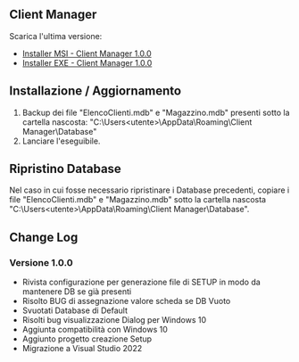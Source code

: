 ## Client Manager
Scarica l'ultima versione:
- [Installer MSI - Client Manager 1.0.0](https://github.com/massimoschiavop/client-manager/raw/master/Installer/version-1.0.0/client-manager-1.0.0-setup.msi)
- [Installer EXE - Client Manager 1.0.0](https://github.com/massimoschiavop/client-manager/raw/master/Installer/version-1.0.0/client-manager-1.0.0-setup.exe)

## Installazione / Aggiornamento
1. Backup dei file "ElencoClienti.mdb" e "Magazzino.mdb" presenti sotto la cartella nascosta: "C:\Users\<utente>\AppData\Roaming\Client Manager\Database"
2. Lanciare l'eseguibile.

## Ripristino Database
Nel caso in cui fosse necessario ripristinare i Database precedenti, copiare i file "ElencoClienti.mdb" e "Magazzino.mdb" sotto la cartella nascosta "C:\Users\<utente>\AppData\Roaming\Client Manager\Database".

## Change Log
### Versione 1.0.0
- Rivista configurazione per generazione file di SETUP in modo da mantenere DB se già presenti
- Risolto BUG di assegnazione valore scheda se DB Vuoto
- Svuotati Database di Default
- Risolti bug visualizzazione Dialog per Windows 10
- Aggiunta compatibilità con Windows 10
- Aggiunto progetto creazione Setup
- Migrazione a Visual Studio 2022
